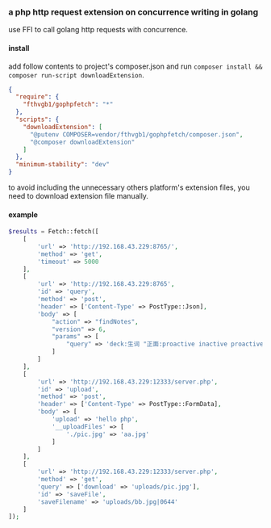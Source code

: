 ### a php http request extension on concurrence writing in golang

use FFI to call golang http requests with concurrence.

#### install

add follow contents to project's composer.json and run `composer install && composer run-script downloadExtension`.

```json
{
  "require": {
    "fthvgb1/gophpfetch": "*"
  },
  "scripts": {
    "downloadExtension": [
      "@putenv COMPOSER=vendor/fthvgb1/gophpfetch/composer.json",
      "@composer downloadExtension"
    ]
  },
  "minimum-stability": "dev"
}
```

to avoid including the unnecessary others platform's extension files, you need to download extension file manually.

#### example

```php
$results = Fetch::fetch([
    [
        'url' => 'http://192.168.43.229:8765/',
        'method' => 'get',
        'timeout' => 5000
    ],
    [
        'url' => 'http://192.168.43.229:8765',
        'id' => 'query',
        'method' => 'post',
        'header' => ['Content-Type' => PostType::Json],
        'body' => [
            "action" => "findNotes",
            "version" => 6,
            "params" => [
                "query" => 'deck:生词 "正面:proactive inactive proactively inactively interactive interactively interactivity"'
            ]
        ]
    ],
    [
        'url' => 'http://192.168.43.229:12333/server.php',
        'id' => 'upload',
        'method' => 'post',
        'header' => ['Content-Type' => PostType::FormData],
        'body' => [
            'upload' => 'hello php',
            '__uploadFiles' => [
                './pic.jpg' => 'aa.jpg'
            ]
        ]
    ],
    [
        'url' => 'http://192.168.43.229:12333/server.php',
        'method' => 'get',
        'query' => ['download' => 'uploads/pic.jpg'],
        'id' => 'saveFile',
        'saveFilename' => 'uploads/bb.jpg|0644'
    ]
]);

```